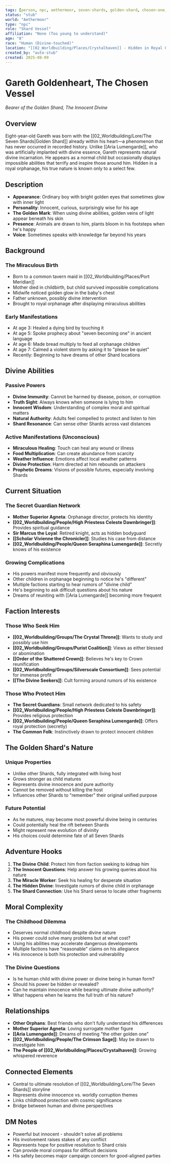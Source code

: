 ```yaml
---
tags: [person, npc, aethermoor, seven-shards, golden-shard, chosen-one, divine-vessel]
status: "stub"
world: "Aethermoor"
type: "npc"
role: "Shard Vessel"
affiliation: "None (Too young to understand)"
age: "8"
race: "Human (Divine-touched)"
location: "[[02_Worldbuilding/Places/Crystalhaven]] - Hidden in Royal Orphanage"
created_by: "auto-stub"
created: 2025-08-09
---
```


# Gareth Goldenheart, The Chosen Vessel
*Bearer of the Golden Shard, The Innocent Divine*

## Overview
Eight-year-old Gareth was born with the [[02_Worldbuilding/Lore/The Seven Shards|Golden Shard]] already within his heart—a phenomenon that has never occurred in recorded history. Unlike [[Aria Lumengarde]], who was artificially implanted with divine essence, Gareth represents natural divine incarnation. He appears as a normal child but occasionally displays impossible abilities that terrify and inspire those around him. Hidden in a royal orphanage, his true nature is known only to a select few.

## Description
- **Appearance**: Ordinary boy with bright golden eyes that sometimes glow with inner light
- **Personality**: Innocent, curious, surprisingly wise for his age
- **The Golden Mark**: When using divine abilities, golden veins of light appear beneath his skin
- **Presence**: Animals are drawn to him, plants bloom in his footsteps when he's happy
- **Voice**: Sometimes speaks with knowledge far beyond his years

## Background
### The Miraculous Birth
- Born to a common tavern maid in [[02_Worldbuilding/Places/Port Meridian]]
- Mother died in childbirth, but child survived impossible complications
- Midwife noticed golden glow in the baby's chest
- Father unknown, possibly divine intervention
- Brought to royal orphanage after displaying miraculous abilities

### Early Manifestations
- At age 3: Healed a dying bird by touching it
- At age 5: Spoke prophecy about "seven becoming one" in ancient language
- At age 6: Made bread multiply to feed all orphanage children
- At age 7: Calmed a violent storm by asking it to "please be quiet"
- Recently: Beginning to have dreams of other Shard locations

## Divine Abilities
### Passive Powers
- **Divine Immunity**: Cannot be harmed by disease, poison, or corruption
- **Truth Sight**: Always knows when someone is lying to him
- **Innocent Wisdom**: Understanding of complex moral and spiritual matters
- **Natural Authority**: Adults feel compelled to protect and listen to him
- **Shard Resonance**: Can sense other Shards across vast distances

### Active Manifestations (Unconscious)
- **Miraculous Healing**: Touch can heal any wound or illness
- **Food Multiplication**: Can create abundance from scarcity
- **Weather Influence**: Emotions affect local weather patterns
- **Divine Protection**: Harm directed at him rebounds on attackers
- **Prophetic Dreams**: Visions of possible futures, especially involving Shards

## Current Situation
### The Secret Guardian Network
- **Mother Superior Agneta**: Orphanage director, protects his identity
- **[[02_Worldbuilding/People/High Priestess Celeste Dawnbringer]]**: Provides spiritual guidance
- **Sir Marcus the Loyal**: Retired knight, acts as hidden bodyguard
- **[[Scholar Vivienne the Chronicler]]**: Studies his case from distance
- **[[02_Worldbuilding/People/Queen Seraphina Lumengarde]]**: Secretly knows of his existence

### Growing Complications
- His powers manifest more frequently and obviously
- Other children in orphanage beginning to notice he's "different"
- Multiple factions starting to hear rumors of "divine child"
- He's beginning to ask difficult questions about his nature
- Dreams of reuniting with [[Aria Lumengarde]] becoming more frequent

## Faction Interests
### Those Who Seek Him
- **[[02_Worldbuilding/Groups/The Crystal Throne]]**: Wants to study and possibly use him
- **[[02_Worldbuilding/Groups/Purist Coalition]]**: Views as either blessed or abomination
- **[[Order of the Shattered Crown]]**: Believes he's key to Crown reunification
- **[[02_Worldbuilding/Groups/Silverscale Consortium]]**: Sees potential for immense profit
- **[[The Divine Seekers]]**: Cult forming around rumors of his existence

### Those Who Protect Him
- **The Secret Guardians**: Small network dedicated to his safety
- **[[02_Worldbuilding/People/High Priestess Celeste Dawnbringer]]**: Provides religious protection
- **[[02_Worldbuilding/People/Queen Seraphina Lumengarde]]**: Offers royal protection (secretly)
- **The Common Folk**: Instinctively drawn to protect innocent children

## The Golden Shard's Nature
### Unique Properties
- Unlike other Shards, fully integrated with living host
- Grows stronger as child matures
- Represents divine innocence and pure authority
- Cannot be removed without killing the host
- Influences other Shards to "remember" their original unified purpose

### Future Potential
- As he matures, may become most powerful divine being in centuries
- Could potentially heal the rift between Shards
- Might represent new evolution of divinity
- His choices could determine fate of all Seven Shards

## Adventure Hooks
1. **The Divine Child**: Protect him from faction seeking to kidnap him
2. **The Innocent Questions**: Help answer his growing queries about his nature
3. **The Miracle Worker**: Seek his healing for desperate situation
4. **The Hidden Divine**: Investigate rumors of divine child in orphanage
5. **The Shard Connection**: Use his Shard sense to locate other fragments

## Moral Complexity
### The Childhood Dilemma
- Deserves normal childhood despite divine nature
- His power could solve many problems but at what cost?
- Using his abilities may accelerate dangerous developments
- Multiple factions have "reasonable" claims on his allegiance
- His innocence is both his protection and vulnerability

### The Divine Questions
- Is he human child with divine power or divine being in human form?
- Should his power be hidden or revealed?
- Can he maintain innocence while bearing ultimate divine authority?
- What happens when he learns the full truth of his nature?

## Relationships
- **Other Orphans**: Best friends who don't fully understand his differences
- **Mother Superior Agneta**: Loving surrogate mother figure
- **[[Aria Lumengarde]]**: Dreams of meeting "the other golden one"
- **[[02_Worldbuilding/People/The Crimson Sage]]**: May be drawn to investigate him
- **The People of [[02_Worldbuilding/Places/Crystalhaven]]**: Growing whispered reverence

## Connected Elements
- Central to ultimate resolution of [[02_Worldbuilding/Lore/The Seven Shards]] storyline
- Represents divine innocence vs. worldly corruption themes
- Links childhood protection with cosmic significance
- Bridge between human and divine perspectives

## DM Notes
- Powerful but innocent - shouldn't solve all problems
- His involvement raises stakes of any conflict
- Represents hope for positive resolution to Shard crisis
- Can provide moral compass for difficult decisions
- His safety becomes major campaign concern for good-aligned parties
